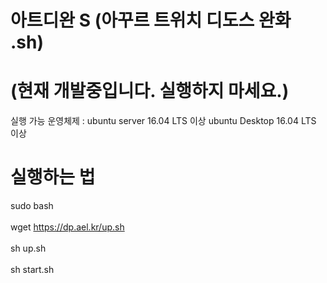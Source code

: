 # 아트디완 S (아꾸르 트위치 디도스 완화 .sh) 
# (현재 개발중입니다. 실행하지 마세요.) <br>
실행 가능 운영체제 : ubuntu server 16.04 LTS 이상 ubuntu Desktop 16.04 LTS 이상 <br>
# 실행하는 법 <br>
sudo bash  <br><br>
wget https://dp.ael.kr/up.sh <br><br>
sh up.sh <br><br>
sh start.sh <br><br>

